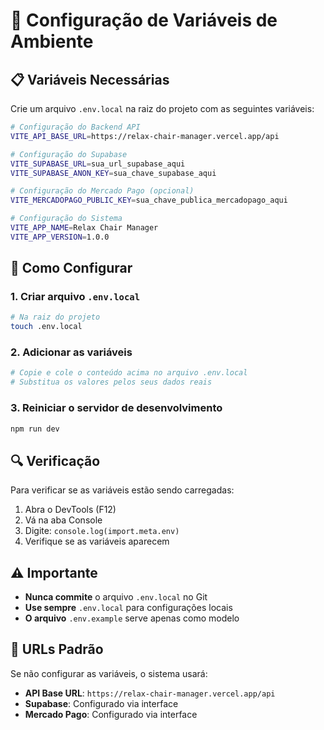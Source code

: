 # 🔧 Configuração de Variáveis de Ambiente

## 📋 Variáveis Necessárias

Crie um arquivo `.env.local` na raiz do projeto com as seguintes variáveis:

```bash
# Configuração do Backend API
VITE_API_BASE_URL=https://relax-chair-manager.vercel.app/api

# Configuração do Supabase
VITE_SUPABASE_URL=sua_url_supabase_aqui
VITE_SUPABASE_ANON_KEY=sua_chave_supabase_aqui

# Configuração do Mercado Pago (opcional)
VITE_MERCADOPAGO_PUBLIC_KEY=sua_chave_publica_mercadopago_aqui

# Configuração do Sistema
VITE_APP_NAME=Relax Chair Manager
VITE_APP_VERSION=1.0.0
```

## 🚀 Como Configurar

### 1. **Criar arquivo `.env.local`**
```bash
# Na raiz do projeto
touch .env.local
```

### 2. **Adicionar as variáveis**
```bash
# Copie e cole o conteúdo acima no arquivo .env.local
# Substitua os valores pelos seus dados reais
```

### 3. **Reiniciar o servidor de desenvolvimento**
```bash
npm run dev
```

## 🔍 Verificação

Para verificar se as variáveis estão sendo carregadas:

1. Abra o DevTools (F12)
2. Vá na aba Console
3. Digite: `console.log(import.meta.env)`
4. Verifique se as variáveis aparecem

## ⚠️ Importante

- **Nunca commite** o arquivo `.env.local` no Git
- **Use sempre** `.env.local` para configurações locais
- **O arquivo** `.env.example` serve apenas como modelo

## 🔧 URLs Padrão

Se não configurar as variáveis, o sistema usará:

- **API Base URL**: `https://relax-chair-manager.vercel.app/api`
- **Supabase**: Configurado via interface
- **Mercado Pago**: Configurado via interface
